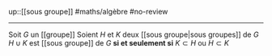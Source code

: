 up::[[sous groupe]]
#maths/algèbre #no-review 

----
Soit $G$ un [[groupe]]
Soient $H$ et $K$ deux [[sous groupe|sous groupes]] de $G$
$H\cup K$ est [[sous groupe]] de $G$ **si et seulement si** $K\subset H$ ou $H\subset K$


